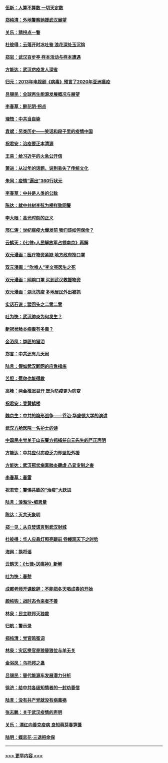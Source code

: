 #### [伍新：人算不算数 一切天定数](../pages/nsc993/n11893372.md?t=02261502) 
#### [郑纯清：外地警察驰援武汉展望](../pages/nsc993/n11893115.md?t=02261502) 
#### [关乐：猜拐点一瞥](../pages/nsc993/n11893020.md?t=02261502) 
#### [杜彼得：云落开时冰吐鉴 浪花深处玉沉钩](../pages/nsc993/n11892107.md?t=02261502) 
#### [郑岩：武汉百步亭 样本活动与样本遭遇](../pages/nsc993/n11892310.md?t=02261502) 
#### [方能达：武汉疠疫发人深省](../pages/nsc993/n11891376.md?t=02261502) 
#### [归元：2013年电视剧《病毒》预言了2020年亚洲瘟疫](../pages/nsc993/n11891126.md?t=02261502) 
#### [吕锡民：全球再生能源发展概况与展望](../pages/nsc993/n11890613.md?t=02261502) 
#### [李春草：醉花阴·拐点](../pages/nsc993/n11890567.md?t=02261502) 
#### [理悟：中共当自毙](../pages/nsc993/n11890559.md?t=02261502) 
#### [袁斌：另类历史——笑话和段子里的疫情中国](../pages/nsc993/n11889243.md?t=02261502) 
#### [祝君安：治疫要正本清源](../pages/nsc993/n11889085.md?t=02261502) 
#### [王易：给习近平的火急公开信](../pages/nsc993/n11888225.md?t=02261502) 
#### [萧进：从过年的话题，说到丢失了传统文化](../pages/nsc993/n11887732.md?t=02261502) 
#### [朱同：疫情“逼出”360行状元](../pages/nsc993/n11887678.md?t=02261502) 
#### [李春草：中共是人类的公敌](../pages/nsc993/n11887656.md?t=02261502) 
#### [陈达：就中共树李弦为榜样致网警](../pages/nsc993/n11887625.md?t=02261502) 
#### [李大眼：高光时刻的正义](../pages/nsc993/n11887585.md?t=02261502) 
#### [邢仁涛：世纪瘟疫大爆发前 我们该如何保命？](../pages/nsc993/n11887535.md?t=02261502) 
#### [云鹤天：《七律▪人民解放军占领南京》再解](../pages/nsc993/n11887524.md?t=02261502) 
#### [双元漫画：医疗物资紧缺 地方政府抢口罩](../pages/nsc993/n11884744.md?t=02261502) 
#### [双元漫画：“吹哨人”李文亮医生之死](../pages/nsc993/n11884705.md?t=02261502) 
#### [双元漫画：网购口罩 买到武汉救援物资](../pages/nsc993/n11884670.md?t=02261502) 
#### [双元漫画：湖北抗疫 多地居民外出被抓](../pages/nsc993/n11884643.md?t=02261502) 
#### [实话石说：猛回头之二零二零](../pages/nsc993/n11883968.md?t=02261502) 
#### [吐为快：武汉肺炎为何发生？](../pages/nsc993/n11882180.md?t=02261502) 
#### [新冠状肺炎病毒有多毒？](../pages/nsc993/n11881790.md?t=02261502) 
#### [金浴凤：绑匪的猫泪](../pages/nsc993/n11880664.md?t=02261502) 
#### [郑言：中共还有几天闹](../pages/nsc993/n11880645.md?t=02261502) 
#### [陆言：假如武汉断网的应急措施](../pages/nsc993/n11880619.md?t=02261502) 
#### [苦胆：愿你也能得救](../pages/nsc993/n11880601.md?t=02261502) 
#### [高峰：两会推迟召开  既为防疫更为防变](../pages/nsc993/n11879977.md?t=02261502) 
#### [祝君安：登黄鹤楼](../pages/nsc993/n11880583.md?t=02261502) 
#### [魏京生：中共的隐形战争——乔治‧华盛顿大学的演讲](../pages/nsc993/n11879765.md?t=02261502) 
#### [武汉方舱医院一名护士的诗](../pages/nsc993/n11878480.md?t=02261502) 
#### [中国民主党关于山东警方抓捕任自元先生的严正声明](../pages/nsc993/n11877506.md?t=02261502) 
#### [方能达：中共应付疠疫乏力却坚拒外援](../pages/nsc993/n11877497.md?t=02261502) 
#### [方能达：武汉冠状病毒肺炎肆虐 凸显专制之害](../pages/nsc993/n11877475.md?t=02261502) 
#### [李春草：春雷](../pages/nsc993/n11876287.md?t=02261502) 
#### [祝君安：警惕共匪的“治疫”大跃进](../pages/nsc993/n11876084.md?t=02261502) 
#### [陆言：浪淘沙•细思量](../pages/nsc993/n11876071.md?t=02261502) 
#### [陈达：灭共天象明](../pages/nsc993/n11876063.md?t=02261502) 
#### [郑一见：从自焚谎言到武汉封城](../pages/nsc993/n11875621.md?t=02261502) 
#### [杜彼得：华人应悬灯照亮跟前 卷幔观天下之时势](../pages/nsc993/n11874822.md?t=02261502) 
#### [海网：换将谣](../pages/nsc993/n11873712.md?t=02261502) 
#### [云鹤天：《七律▪送瘟神》新解](../pages/nsc993/n11873598.md?t=02261502) 
#### [吐为快：春愁](../pages/nsc993/n11872801.md?t=02261502) 
#### [成都老师开课致辞：不能把冬天唱成春的开始](../pages/nsc993/n11872653.md?t=02261502) 
#### [颜纯钩：战时态令来者不善](../pages/nsc993/n11872011.md?t=02261502) 
#### [林泉：民主联邦灭独裁](../pages/nsc993/n11870998.md?t=02261502) 
#### [归航：警示录](../pages/nsc993/n11870963.md?t=02261502) 
#### [郑纯清：党官鸣冤词](../pages/nsc993/n11870938.md?t=02261502) 
#### [林泉：灾区换官是狼替狼位与羊无关](../pages/nsc993/n11870896.md?t=02261502) 
#### [金浴凤：乌托邦之蛊](../pages/nsc993/n11870879.md?t=02261502) 
#### [吕锡民：替代能源车发展潜力分析](../pages/nsc993/n11870656.md?t=02261502) 
#### [徐济：给中共各级知情者的一封劝善信](../pages/nsc993/n11868561.md?t=02261502) 
#### [陆言：没有共产党就没有病毒祸](../pages/nsc993/n11868232.md?t=02261502) 
#### [张志鹏：关于武汉疫情的声明](../pages/nsc993/n11867182.md?t=02261502) 
#### [关乐： 漂红向善克疫病 良知萌芽春笋蓬](../pages/nsc993/n11865710.md?t=02261502) 
#### [陆明：蝶恋花‧三退把命保](../pages/nsc993/n11865673.md?t=02261502) 

----
#### [ >>> 更早内容 <<< ](../indexes/nsc993-earlier.md)
